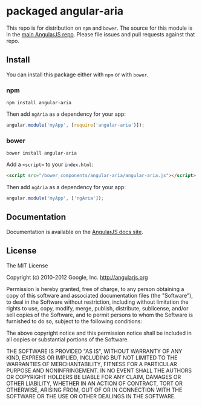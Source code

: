 # packaged angular-aria

This repo is for distribution on `npm` and `bower`. The source for this module is in the
[main AngularJS repo](https://github.com/angular/angular.js/tree/master/src/ngAria).
Please file issues and pull requests against that repo.

## Install

You can install this package either with `npm` or with `bower`.

### npm

```shell
npm install angular-aria
```
Then add `ngAria` as a dependency for your app:

```javascript
angular.module('myApp', [require('angular-aria')]);
```

### bower

```shell
bower install angular-aria
```

Add a `<script>` to your `index.html`:

```html
<script src="/bower_components/angular-aria/angular-aria.js"></script>
```

Then add `ngAria` as a dependency for your app:

```javascript
angular.module('myApp', ['ngAria']);
```

## Documentation

Documentation is available on the
[AngularJS docs site](http://docs.angularjs.org/api/ngAria).

## License

The MIT License

Copyright (c) 2010-2012 Google, Inc. http://angularjs.org

Permission is hereby granted, free of charge, to any person obtaining a copy
of this software and associated documentation files (the "Software"), to deal
in the Software without restriction, including without limitation the rights
to use, copy, modify, merge, publish, distribute, sublicense, and/or sell
copies of the Software, and to permit persons to whom the Software is
furnished to do so, subject to the following conditions:

The above copyright notice and this permission notice shall be included in
all copies or substantial portions of the Software.

THE SOFTWARE IS PROVIDED "AS IS", WITHOUT WARRANTY OF ANY KIND, EXPRESS OR
IMPLIED, INCLUDING BUT NOT LIMITED TO THE WARRANTIES OF MERCHANTABILITY,
FITNESS FOR A PARTICULAR PURPOSE AND NONINFRINGEMENT. IN NO EVENT SHALL THE
AUTHORS OR COPYRIGHT HOLDERS BE LIABLE FOR ANY CLAIM, DAMAGES OR OTHER
LIABILITY, WHETHER IN AN ACTION OF CONTRACT, TORT OR OTHERWISE, ARISING FROM,
OUT OF OR IN CONNECTION WITH THE SOFTWARE OR THE USE OR OTHER DEALINGS IN
THE SOFTWARE.
